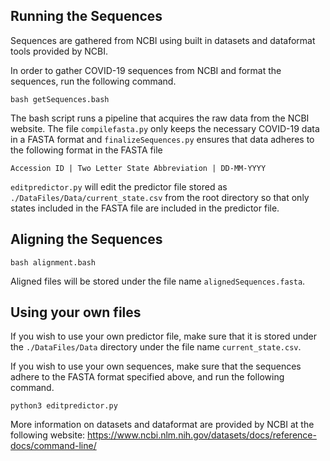 ## Running the Sequences
Sequences are gathered from NCBI using built in datasets and dataformat tools provided by NCBI.

In order to gather COVID-19 sequences from NCBI and format the sequences, run the following command.
```
bash getSequences.bash
```
The bash script runs a pipeline that acquires the raw data from the NCBI website. The file `compilefasta.py` only keeps the necessary COVID-19 data in a FASTA format and `finalizeSequences.py` ensures that data adheres to the following format in the FASTA file

```
Accession ID | Two Letter State Abbreviation | DD-MM-YYYY
```

`editpredictor.py` will edit the predictor file stored as `./DataFiles/Data/current_state.csv` from the root directory so that only states included in the FASTA file are included in the predictor file.
## Aligning the Sequences

```
bash alignment.bash
```
Aligned files will be stored under the file name `alignedSequences.fasta`.

## Using your own files

If you wish to use your own predictor file, make sure that it is stored under the `./DataFiles/Data` directory under the file name `current_state.csv`.

If you wish to use your own sequences, make sure that the sequences adhere to the FASTA format specified above, and run the following command.

```
python3 editpredictor.py
```

More information on datasets and dataformat are provided by NCBI at the following website: https://www.ncbi.nlm.nih.gov/datasets/docs/reference-docs/command-line/
